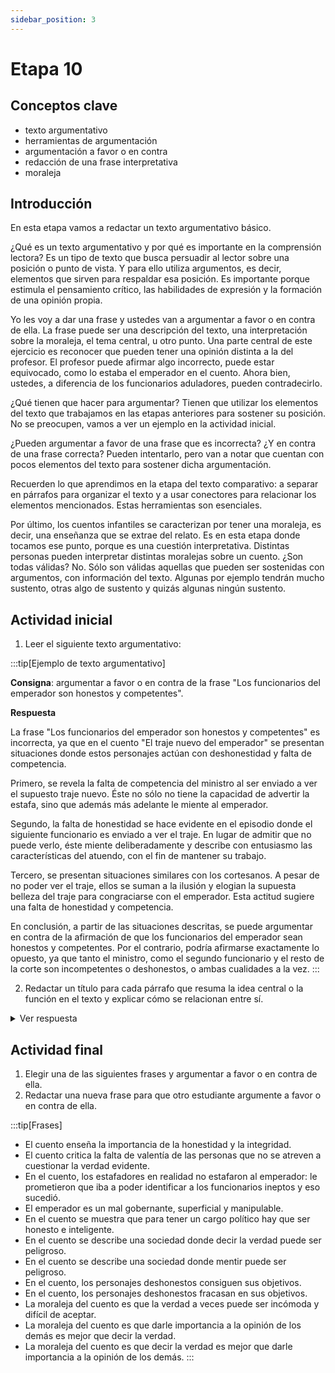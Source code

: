 ```yaml
---
sidebar_position: 3
---
```


# Etapa 10

## Conceptos clave

- texto argumentativo
- herramientas de argumentación
- argumentación a favor o en contra
- redacción de una frase interpretativa
- moraleja

## Introducción

En esta etapa vamos a redactar un texto argumentativo básico.

¿Qué es un texto argumentativo y por qué es importante en la comprensión lectora? Es un tipo de texto que busca persuadir al lector sobre una posición o punto de vista. Y para ello utiliza argumentos, es decir, elementos que sirven para respaldar esa posición. Es importante porque estimula el pensamiento crítico, las habilidades de expresión y la formación de una opinión propia.

Yo les voy a dar una frase y ustedes van a argumentar a favor o en contra de ella. La frase puede ser una descripción del texto, una interpretación sobre la moraleja, el tema central, u otro punto. Una parte central de este ejercicio es reconocer que pueden tener una opinión distinta a la del profesor. El profesor puede afirmar algo incorrecto, puede estar equivocado, como lo estaba el emperador en el cuento. Ahora bien, ustedes, a diferencia de los funcionarios aduladores, pueden contradecirlo.

¿Qué tienen que hacer para argumentar? Tienen que utilizar los elementos del texto que trabajamos en las etapas anteriores para sostener su posición. No se preocupen, vamos a ver un ejemplo en la actividad inicial.

¿Pueden argumentar a favor de una frase que es incorrecta? ¿Y en contra de una frase correcta? Pueden intentarlo, pero van a notar que cuentan con pocos elementos del texto para sostener dicha argumentación.

Recuerden lo que aprendimos en la etapa del texto comparativo: a separar en párrafos para organizar el texto y a usar conectores para relacionar los elementos mencionados. Estas herramientas son esenciales.

Por último, los cuentos infantiles se caracterizan por tener una moraleja, es decir, una enseñanza que se extrae del relato. Es en esta etapa donde tocamos ese punto, porque es una cuestión interpretativa. Distintas personas pueden interpretar distintas moralejas sobre un cuento. ¿Son todas válidas? No. Sólo son válidas aquellas que pueden ser sostenidas con argumentos, con información del texto. Algunas por ejemplo tendrán mucho sustento, otras algo de sustento y quizás algunas ningún sustento.

## Actividad inicial

1. Leer el siguiente texto argumentativo:

:::tip[Ejemplo de texto argumentativo]

**Consigna**: argumentar a favor o en contra de la frase "Los funcionarios del emperador son honestos y competentes".

**Respuesta**

La frase "Los funcionarios del emperador son honestos y competentes" es incorrecta, ya que en el cuento "El traje nuevo del emperador" se presentan situaciones donde estos personajes actúan con deshonestidad y falta de competencia.

Primero, se revela la falta de competencia del ministro al ser enviado a ver el supuesto traje nuevo. Éste no sólo no tiene la capacidad de advertir la estafa, sino que además más adelante le miente al emperador.

Segundo, la falta de honestidad se hace evidente en el episodio donde el siguiente funcionario es enviado a ver el traje. En lugar de admitir que no puede verlo, éste miente deliberadamente y describe con entusiasmo las características del atuendo, con el fin de mantener su trabajo.

Tercero, se presentan situaciones similares con los cortesanos. A pesar de no poder ver el traje, ellos se suman a la ilusión y elogian la supuesta belleza del traje para congraciarse con el emperador. Esta actitud sugiere una falta de honestidad y competencia.

En conclusión, a partir de las situaciones descritas, se puede argumentar en contra de la afirmación de que los funcionarios del emperador sean honestos y competentes. Por el contrario, podría afirmarse exactamente lo opuesto, ya que tanto el ministro, como el segundo funcionario y el resto de la corte son incompetentes o deshonestos, o ambas cualidades a la vez.
:::

2. Redactar un título para cada párrafo que resuma la idea central o la función en el texto y explicar cómo se relacionan entre sí.

<details>
  <summary>Ver respuesta</summary>

    - El primer párrafo es una introducción donde se plantea la postura del autor. Título: "introducción".
    - El segundo párrafo es el primer argumento. Se menciona un episodio que involucra al personaje del ministro. Título: "caso del ministro".
    - El tercer párrafo es similar al anterior, pero enfocado en el funcionario. Título: "caso del funcionario".
    - El tercer párrafo es similar al anterior, pero enfocado en los cortesanos. Título: "caso de los cortesanos".
    - El último párrafo es la conclusión. Los tres párrafos anteriores son los pilares que la sostienen. Título: "conclusión".
</details>

## Actividad final

1. Elegir una de las siguientes frases y argumentar a favor o en contra de ella.
2. Redactar una nueva frase para que otro estudiante argumente a favor o en contra de ella.

:::tip[Frases]

- El cuento enseña la importancia de la honestidad y la integridad.
- El cuento critica la falta de valentía de las personas que no se atreven a cuestionar la verdad evidente.
- En el cuento, los estafadores en realidad no estafaron al emperador: le prometieron que iba a poder identificar a los funcionarios ineptos y eso sucedió.
- El emperador es un mal gobernante, superficial y manipulable.
- En el cuento se muestra que para tener un cargo político hay que ser honesto e inteligente.
- En el cuento se describe una sociedad donde decir la verdad puede ser peligroso.
- En el cuento se describe una sociedad donde mentir puede ser peligroso.
- En el cuento, los personajes deshonestos consiguen sus objetivos.
- En el cuento, los personajes deshonestos fracasan en sus objetivos.
- La moraleja del cuento es que la verdad a veces puede ser incómoda y difícil de aceptar.
- La moraleja del cuento es que darle importancia a la opinión de los demás es mejor que decir la verdad.
- La moraleja del cuento es que decir la verdad es mejor que darle importancia a la opinión de los demás.
:::
